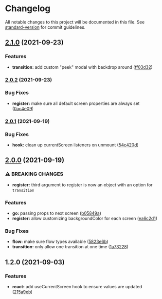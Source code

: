 # Changelog

All notable changes to this project will be documented in this file. See [standard-version](https://github.com/conventional-changelog/standard-version) for commit guidelines.

## [2.1.0](https://github.com/tobua/reactigation/compare/v2.0.2...v2.1.0) (2021-09-23)


### Features

* **transition:** add custom "peek" modal with backdrop around ([ff03d32](https://github.com/tobua/reactigation/commit/ff03d32988dd8335e7ac87e0f06823d4252127f5))

### [2.0.2](https://github.com/tobua/reactigation/compare/v2.0.1...v2.0.2) (2021-09-23)


### Bug Fixes

* **register:** make sure all default screen properties are always set ([0ac4e09](https://github.com/tobua/reactigation/commit/0ac4e09c52068cc1d2f0b2d334904690009b7a3f))

### [2.0.1](https://github.com/tobua/reactigation/compare/v2.0.0...v2.0.1) (2021-09-19)


### Bug Fixes

* **hook:** clean up currentScreen listeners on unmount ([54c420d](https://github.com/tobua/reactigation/commit/54c420d57f44f4746fe5c5e73df4ad6eaf8de238))

## [2.0.0](https://github.com/tobua/reactigation/compare/v1.2.0...v2.0.0) (2021-09-19)


### ⚠ BREAKING CHANGES

* **register:** third argument to register is now an object with an option for `transition`

### Features

* **go:** passing props to next screen ([b05849a](https://github.com/tobua/reactigation/commit/b05849ae36495e1c523e5f4ed49b8e4370c2438e))
* **register:** allow customizing backgroundColor for each screen ([ea6c2d1](https://github.com/tobua/reactigation/commit/ea6c2d108d845f76ddca4dd8a267756a8335f022))


### Bug Fixes

* **flow:** make sure flow types available ([5823e6b](https://github.com/tobua/reactigation/commit/5823e6bb3b8bdc3fde812a3d8b468c7b8b288385))
* **transition:** only allow one transition at one time ([1a73228](https://github.com/tobua/reactigation/commit/1a7322868e532d03d248ab2d1555d512cba720ea))

## 1.2.0 (2021-09-03)


### Features

* **react:** add useCurrentScreen hook to ensure values are updated ([215a9eb](https://github.com/tobua/reactigation/commit/215a9ebb260c4a236c9a19891b0f94becc35c11a))
